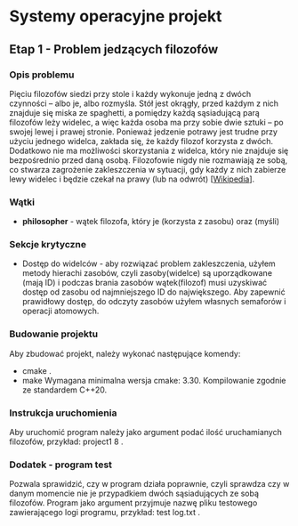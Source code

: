 # Systemy operacyjne projekt
## Etap 1 - Problem jedzących filozofów
### Opis problemu
Pięciu filozofów siedzi przy stole i każdy wykonuje jedną z dwóch czynności – albo je, albo rozmyśla. Stół jest okrągły, przed każdym z nich znajduje się miska ze spaghetti, a pomiędzy każdą sąsiadującą parą filozofów leży widelec, a więc każda osoba ma przy sobie dwie sztuki – po swojej lewej i prawej stronie. Ponieważ jedzenie potrawy jest trudne przy użyciu jednego widelca, zakłada się, że każdy filozof korzysta z dwóch. Dodatkowo nie ma możliwości skorzystania z widelca, który nie znajduje się bezpośrednio przed daną osobą. Filozofowie nigdy nie rozmawiają ze sobą, co stwarza zagrożenie zakleszczenia w sytuacji, gdy każdy z nich zabierze lewy widelec i będzie czekał na prawy (lub na odwrót) [[Wikipedia](https://pl.wikipedia.org/wiki/Problem_ucztuj%C4%85cych_filozof%C3%B3w)].
### Wątki
- **philosopher** - wątek filozofa, który je (korzysta z zasobu) oraz (myśli)
### Sekcje krytyczne
- Dostęp do widelców - aby rozwiązać problem zakleszczenia, użyłem metody hierachi zasobów, czyli zasoby(widelce) są uporządkowane (mają ID) i podczas brania zasobów wątek(filozof) musi uzyskiwać dostęp od zasobu od najmniejszego ID do największego. Aby zapewnić prawidłowy dostęp, do odczyty zasobów użyłem własnych semaforów i operacji atomowych.
### Budowanie projektu
Aby zbudować projekt, należy wykonać następujące komendy:
- cmake .
- make
Wymagana minimalna wersja cmake: 3.30. Kompilowanie zgodnie ze standardem C++20.
### Instrukcja uruchomienia
Aby uruchomić program należy jako argument podać ilość uruchamianych filozofów, przykład: project1 8 .
### Dodatek - program test
Pozwala sprawidzić, czy w program działa poprawnie, czyli sprawdza czy w danym momencie nie je przypadkiem dwóch sąsiadujących ze sobą filozofów. Program jako argument przyjmuje nazwę pliku testowego zawierającego logi programu, przykład: test log.txt .
